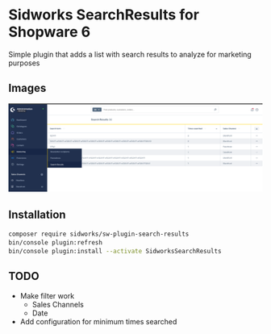 # Sidworks SearchResults for Shopware 6
Simple plugin that adds a list with search results to analyze for marketing purposes

## Images
![HYPR](docs/s1.png)

## Installation
```bash
composer require sidworks/sw-plugin-search-results
bin/console plugin:refresh
bin/console plugin:install --activate SidworksSearchResults
```

## TODO
- Make filter work
  - Sales Channels
  - Date
- Add configuration for minimum times searched
